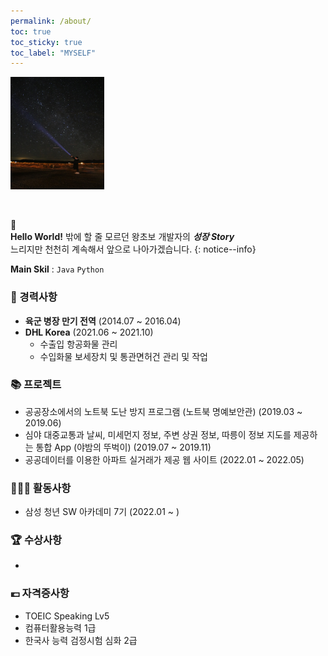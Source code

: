 ```yaml
---
permalink: /about/
toc: true
toc_sticky: true
toc_label: "MYSELF"
---
```


<p align="Left">
  <img src="/assets/logo.ico/me.jpg" height="180px" width="150px">
</p>

<br>

📌 <br>
**Hello World!** 밖에 할 줄 모르던 왕초보 개발자의 **_성장 Story_**  
느리지만 천천히 계속해서 앞으로 나아가겠습니다.
{: notice--info}

**Main Skil** : `Java` `Python`
<br>

### 📝 경력사항

- **육군 병장 만기 전역** (2014.07 ~ 2016.04)
- **DHL Korea** (2021.06 ~ 2021.10)
  - 수출입 항공화물 관리
  - 수입화물 보세장치 및 통관면허건 관리 및 작업

### 📚 프로젝트

- 공공장소에서의 노트북 도난 방지 프로그램 (노트북 명예보안관) (2019.03 ~ 2019.06)
- 심야 대중교통과 날씨, 미세먼지 정보, 주변 상권 정보, 따릉이 정보 지도를 제공하는 통합 App (야밤의 뚜벅이) (2019.07 ~ 2019.11)
- 공공데이터를 이용한 아파트 실거래가 제공 웹 사이트 (2022.01 ~ 2022.05)

### 🏃🏻‍♀️ 활동사항

- 삼성 청년 SW 아카데미 7기 (2022.01 ~ )

### 🏆 수상사항

-

### 💶 자격증사항

- TOEIC Speaking Lv5
- 컴퓨터활용능력 1급
- 한국사 능력 검정시험 심화 2급
